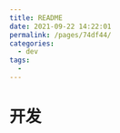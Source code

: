 ```yaml
---
title: README
date: 2021-09-22 14:22:01
permalink: /pages/74df44/
categories:
  - dev
tags:
  - 
---
```

# 开发
